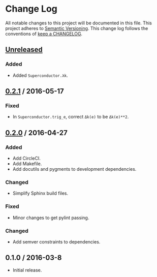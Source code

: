 # Change Log

All notable changes to this project will be documented in this file.
This project adheres to [Semantic Versioning](http://semver.org/).
This change log follows the conventions of
[keep a CHANGELOG](http://keepachangelog.com/).

## [Unreleased]

### Added

- Added `Superconductor.λk`.

## [0.2.1] / 2016-05-17

### Fixed

- In `Superconductor.trig_e`, correct `Δk(e)` to be `Δk(e)**2`.

## [0.2.0] / 2016-04-27

### Added

- Add CircleCI.
- Add Makefile.
- Add docutils and pygments to development dependencies.

### Changed

- Simplify Sphinx build files.

### Fixed

- Minor changes to get pylint passing.

### Changed

- Add semver constraints to dependencies.

## 0.1.0 / 2016-03-8

- Initial release.

[Unreleased]: https://github.com/razor-x/dichalcogenides/compare/v0.2.1...HEAD
[0.2.1]: https://github.com/razor-x/dichalcogenides/compare/v0.2.0...v0.2.1
[0.2.0]: https://github.com/razor-x/dichalcogenides/compare/v0.1.0...v0.2.0
